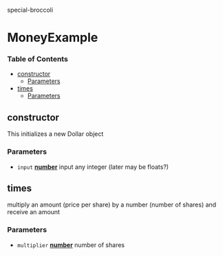 special-broccoli

# MoneyExample

<!-- Generated by documentation.js. Update this documentation by updating the source code. -->

### Table of Contents

-   [constructor](#constructor)
    -   [Parameters](#parameters)
-   [times](#times)
    -   [Parameters](#parameters-1)

## constructor

This initializes a new Dollar object

### Parameters

-   `input` **[number](https://developer.mozilla.org/docs/Web/JavaScript/Reference/Global_Objects/Number)** input any integer (later may be floats?)

## times

multiply an amount (price per share) by a number (number of shares) and receive an amount

### Parameters

-   `multiplier` **[number](https://developer.mozilla.org/docs/Web/JavaScript/Reference/Global_Objects/Number)** number of shares
